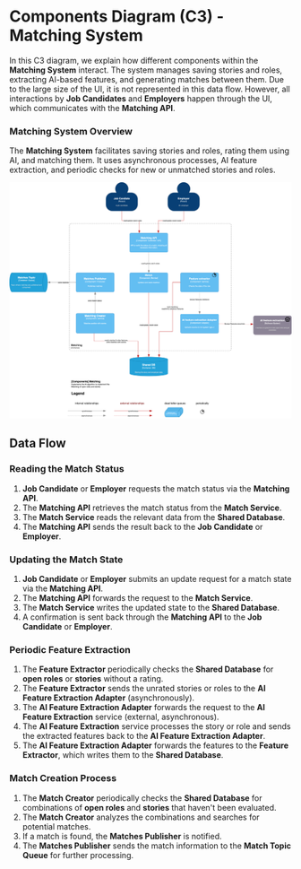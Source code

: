 # Components Diagram (C3) - Matching System

In this C3 diagram, we explain how different components within the **Matching System** interact. The system manages saving stories and roles, extracting AI-based features, and generating matches between them. Due to the large size of the UI, it is not represented in this data flow. However, all interactions by **Job Candidates** and **Employers** happen through the UI, which communicates with the **Matching API**.

### Matching System Overview

The **Matching System** facilitates saving stories and roles, rating them using AI, and matching them. It uses asynchronous processes, AI feature extraction, and periodic checks for new or unmatched stories and roles.

![Components Diagram (C3) - Story Processing](/C4/images/C3-components-matching.png)

## Data Flow

### Reading the Match Status

1. **Job Candidate** or **Employer** requests the match status via the **Matching API**.
2. The **Matching API** retrieves the match status from the **Match Service**.
3. The **Match Service** reads the relevant data from the **Shared Database**.
4. The **Matching API** sends the result back to the **Job Candidate** or **Employer**.

### Updating the Match State

1. **Job Candidate** or **Employer** submits an update request for a match state via the **Matching API**.
2. The **Matching API** forwards the request to the **Match Service**.
3. The **Match Service** writes the updated state to the **Shared Database**.
4. A confirmation is sent back through the **Matching API** to the **Job Candidate** or **Employer**.

### Periodic Feature Extraction

1. The **Feature Extractor** periodically checks the **Shared Database** for **open roles** or **stories** without a rating.
2. The **Feature Extractor** sends the unrated stories or roles to the **AI Feature Extraction Adapter** (asynchronously).
3. The **AI Feature Extraction Adapter** forwards the request to the **AI Feature Extraction** service (external, asynchronous).
4. The **AI Feature Extraction** service processes the story or role and sends the extracted features back to the **AI Feature Extraction Adapter**.
5. The **AI Feature Extraction Adapter** forwards the features to the **Feature Extractor**, which writes them to the **Shared Database**.

### Match Creation Process

1. The **Match Creator** periodically checks the **Shared Database** for combinations of **open roles** and **stories** that haven't been evaluated.
2. The **Match Creator** analyzes the combinations and searches for potential matches.
3. If a match is found, the **Matches Publisher** is notified.
4. The **Matches Publisher** sends the match information to the **Match Topic Queue** for further processing.
